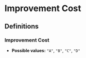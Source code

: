 # Improvement Cost

## Definitions

### <a name="ImprovementCost"></a> Improvement Cost

- **Possible values:** `"A"`, `"B"`, `"C"`, `"D"`